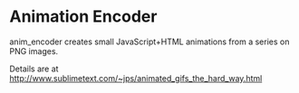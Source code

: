 Animation Encoder
============

anim_encoder creates small JavaScript+HTML animations from a series on PNG images.

Details are at http://www.sublimetext.com/~jps/animated_gifs_the_hard_way.html
